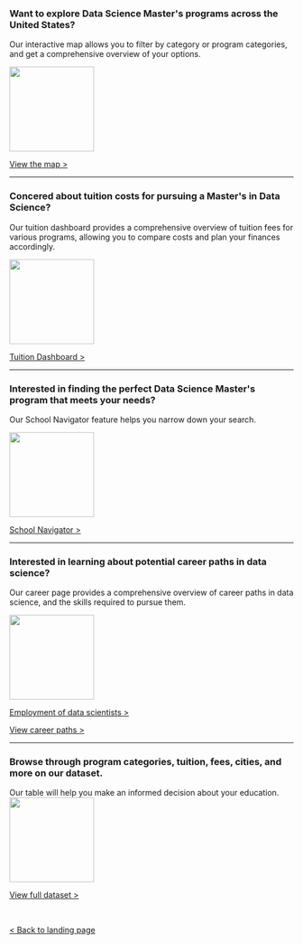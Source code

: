 <h3>Want to explore Data Science Master's programs across the United States?</h3>


Our interactive map allows you to filter by category or program categories, and get a comprehensive overview of your options.

<a href="{{ site.baseurl }}/map">
<img src="{{ site.baseurl }}/assets/icons/undraw_map_dark_re_36sy.svg" style="" width="150">
</a>
 
<a href="{{ site.baseurl }}/map" style="">View the map > </a>

<hr>

<h3>Concered about tuition costs for pursuing a Master's in Data Science?</h3>

Our tuition dashboard provides a comprehensive overview of tuition fees for various programs, allowing you to compare costs and plan your finances accordingly. 

<!-- undraw_savings_re_eq4w.svg -->
<a href="{{ site.baseurl }}/tuition_dashboard">
<img src="{{ site.baseurl }}/assets/icons/undraw_savings_re_eq4w.svg" style="" width="150">
</a> 

<a href="{{ site.baseurl }}/tuition_dashboard" style="">Tuition Dashboard > </a>

<hr>

<h3>Interested in finding the perfect Data Science Master's program that meets your needs?</h3> 

Our School Navigator feature helps you narrow down your search. 

<!-- undraw_success_factors_re_ce93.svg -->
<a href="{{ site.baseurl }}/school_navigator">
<img src="{{ site.baseurl }}/assets/icons/undraw_success_factors_re_ce93.svg" style="" width="150">
</a>

<a href="{{ site.baseurl }}/school_navigator" style="">School Navigator > </a>

<hr>

<h3>Interested in learning about potential career paths in data science?</h3>

Our career page provides a comprehensive overview of career paths in data science, and the skills required to pursue them.

<!-- undraw_resume_re_hkth.svg -->
<a href="{{ site.baseurl }}/career">
<img src="{{ site.baseurl }}/assets/icons/undraw_resume_re_hkth.svg" style="" width="150">
</a>

<a href="{{ site.baseurl }}/employment" style="">Employment of data scientists > </a> 

<a href="{{ site.baseurl }}/career" style="">View career paths > </a>

<hr>

<h3>Browse through program categories, tuition, fees, cities, and more on our dataset.</h3>
Our table will help you make an informed decision about your education.
<!-- <iframe width="100%" height="500px" src="https://docs.google.com/spreadsheets/d/e/2PACX-1vS4Ny9bjIfbjo_qqs92rdZWdBLCjDFPqM9kKDZSZR_cHB-SuarE_3MWiRBMgZGPm4NUx6eVRVL9jtKR/pubhtml?gid=0&amp;single=true&amp;widget=true&amp;headers=false" frameborder="0" scrolling="no"></iframe> --> 

<!-- undraw_spreadsheet_re_cn18.svg -->
<a href="https://docs.google.com/spreadsheets/d/e/2PACX-1vS4Ny9bjIfbjo_qqs92rdZWdBLCjDFPqM9kKDZSZR_cHB-SuarE_3MWiRBMgZGPm4NUx6eVRVL9jtKR/pubhtml?gid=0&amp;single=true&amp;widget=true&amp;headers=false">
<img src="{{ site.baseurl }}/assets/icons/undraw_location_review_d5qn.svg" style="" width="150">
</a>

<a href="https://docs.google.com/spreadsheets/d/e/2PACX-1vS4Ny9bjIfbjo_qqs92rdZWdBLCjDFPqM9kKDZSZR_cHB-SuarE_3MWiRBMgZGPm4NUx6eVRVL9jtKR/pubhtml?gid=0&amp;single=true&amp;widget=true&amp;headers=false" style="">View full dataset > </a> 

<br> 

<a href="{{ site.baseurl }}/index" style=""> < Back to landing page </a>
